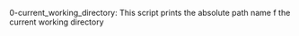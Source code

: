 0-current_working_directory: This script prints the absolute path name f the current working directory
